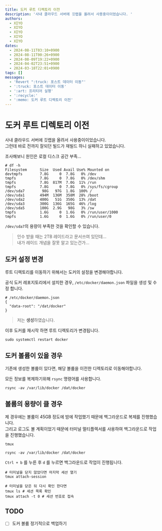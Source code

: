 ```yaml
---
title: 도커 루트 디렉토리 이전
description: '사내 클라우드 서버에 깃랩을 올려서 사용중이이었습니다. '
authors:
  - XIYO
  - XIYO
  - XIYO
  - XIYO
  - XIYO
dates:
  - 2024-08-11T03:10+0900
  - 2024-08-11T00:26+0900
  - 2024-08-09T19:22+0900
  - 2024-04-02T23:51+0900
  - 2024-03-18T22:01+0900
tags: []
messages:
  - 'Revert ":truck: 포스트 데이터 이동"'
  - ':truck: 포스트 데이터 이동'
  - ':art: 프리티어 실행'
  - ':recycle:'
  - ':memo: 도커 루트 디렉토리 이전'
---
```

# 도커 루트 디렉토리 이전

사내 클라우드 서버에 깃랩을 올려서 사용중이이었습니다. \
그런데 바로 전까지 잘되던 빌드가 재빌드 하니 실패하고 있었습니다.

조사해보니 원인은 로컬 디스크 공간 부족...

```text
# df -h
Filesystem      Size  Used Avail Use% Mounted on
devtmpfs        7.8G     0  7.8G   0% /dev
tmpfs           7.8G     0  7.8G   0% /dev/shm
tmpfs           7.8G  817M  7.0G  11% /run
tmpfs           7.8G     0  7.8G   0% /sys/fs/cgroup
/dev/sda7        98G   97G  1.8G  100% /
/dev/sda1       494M  136M  358M  28% /boot
/dev/sda2       400G   51G  350G  13% /dat
/dev/sda3       300G  136G  165G  46% /log
/dev/sda5       100G  2.9G   98G   3% /sw
tmpfs           1.6G     0  1.6G   0% /run/user/1000
tmpfs           1.6G     0  1.6G   0% /run/user/0
```

`/dev/sda7`의 용량이 부족한 것을 확인할 수 있습니다.

> 인수 받을 때는 2TB 레이드라고 문서쓰여 있던데... \
> 내가 레이드 개념을 잘못 알고 있는건가...

## 도커 설정 변경

루트 디렉토리를 이동하기 위해서는 도커의 설정을 변경해야합니다.

공식 도커 레포지토리에서 설치한 경우, `/etc/docker/daemon.json` 파일을 생성 및 수정 합니다.

```text
# /etc/docker/daemon.json
{
  "data-root": "/dat/docker"
}
```

> 저는 **생성**하였습니다.

이후 도커를 재시작 하면 루트 디렉토리가 변경됩니다.

```shell
sudo systemctl restart docker
```

## 도커 볼륨이 있을 경우

기존에 생성한 볼륨이 있다면, 해당 볼륨을 이전한 디렉토리로 이동해야합니다.

모든 정보를 복제하기위해 `rsync` 명령어를 사용합니다.

```shell
rsync -av /var/lib/docker /dat/docker
```

## 볼륨의 용량이 클 경우

제 경우에는 볼륨이 45GB 정도에 밤에 작업했기 때문에 백그라운드로 복제를 진행했습니다. \
그리고 로그도 볼 계획이었기 때문에 터미널 멀티플렉서를 사용하여 백그라운드로 작업을 진행했습니다.

```shell
tmux
```

```shell
rsync -av /var/lib/docker /dat/docker
```

`Ctrl + b` 를 누른 후 `d` 를 누르면 백그라운드로 작업이 진행됩니다.

```shell
# 터미널을 닫지 않았다면 마지막 세션 열기
tmux attach-session

# 터미널을 닫은 뒤 다시 확인 한다면
tmux ls # 세션 목록 확인
tmux attach -t 0 # 세션 번호로 접속
```

## TODO

- [ ] 도커 볼륨 정기적으로 백업하기
